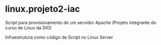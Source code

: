 # linux.projeto2-iac
Script para provisionamento de um servidor Apache (Projeto integrante do curso de Linux da DIO)

Infraestrutura como código de Script no Linux Server
